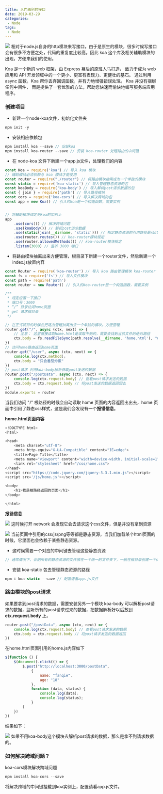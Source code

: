 ```yaml
---
title: 入门级别的接口
date: 2019-03-29
categories:
 - Node
tags:
 - Node
---
```



![](https://user-gold-cdn.xitu.io/2019/3/29/169c7bedeb8d264d?w=1588&h=682&f=png&s=60129)
相对于node.js自身的http模块来写接口，由于是原生的模块，很多时候写接口会有很多不方便之处，代码的重复度比较高，因此 koa 这个库及相关辅助模块的出现，方便来我们的使用。

Koa 是一个新的 web 框架，由 Express 幕后的原班人马打造， 致力于成为 web 应用和 API 开发领域中的一个更小、更富有表现力、更健壮的基石。 通过利用 async 函数，Koa 帮你丢弃回调函数，并有力地增强错误处理。 Koa 并没有捆绑任何中间件， 而是提供了一套优雅的方法，帮助您快速而愉快地编写服务端应用程序。

### 创建项目
* 新建一个node-koa文件，初始化文件夹

```js
npm init -y
```
* 安装相应依赖包

```js
npm install koa --save // 安装koa
npm install koa-router --save // 安装 koa-router 处理路由的中间键
```
* 在 node-koa 文件下新建一个app.js文件，处理我们的内容

```js
const Koa = require('koa') // 导入 koa 模块
// 辅助模块必须依赖与 koa 模块才能使用
const router = require("./router") // 将路由模块抽离成为一个单独的模块
const static = require('koa-static') // 导入管理静态资源的包
const koaBody = require('koa-body') // 导入解析post请求数据的包
const { join } = require('path') // 导入路径模块
const cors = require('koa-cors') // 导入解决跨域的包
const app = new Koa() // 引入的koa是一个构造函数，需要实例


// 将辅助模块绑定到koa的实例上
app
    .use(cors()) // 解决跨域问题
    .use(koaBody()) // 解析post请求数据
    .use(static(join(__dirname, 'static'))) // 指定静态资源的引用路径是从static目录开始的
    .use(router.routes()) // koa-router模块规定
    .use(router.allowedMethods()) // koa-router模块规定
    .listen(3000) // 监听 3000 端口
```
* 将路由模块抽离出来方便管理，根目录下新建一个router文件，然后新建一个index.js放置内容

```js
const Router = require('koa-router') // 导入 koa 路由管理模块 koa-router
const fs = require('fs') // 导入文件模块
const path = require('path')
const router = new Router() // 引入的koa-router是一个构造函数，需要实例

/**
 * 规定设置一下接口
 * 端口号：3000
 * “/” 目录访问home页面
 * get 请求根目录
 */

// 在正式项目的时候会把路由管理抽离出去一个单独的模块，方便管理
router.get("/", async (ctx, next) => {
    // 注意： 这里直接读取home.html是读取不到的，需要去找到当前文件的绝对路径
    ctx.body = fs.readFileSync(path.resolve(__dirname, 'home.html'), "utf8")
})
// 访问home路由返回home页面
router.get("/user", async (ctx, next) => {
    console.log(ctx.method);
    ctx.body = "只会番茄炒蛋"
})
// post请求 利用koa-body解析获取post发送的数据
router.post("/postData", async (ctx, next) => {
    console.log(ctx.request.body) // 查看post请求发送的数据
    ctx.body = ctx.request.body // 将post发送的数据返回回去
})
module.exports = router
```
当我们访问 "/" 根路径的时候会自动读取 home 页面的内容返回出出去，home 页面中引用了静态css样式，这是我们会发现有一个**报错信息**。

**home.html页面内容**

```js
<!DOCTYPE html>
<html>

<head>
    <meta charset="utf-8">
    <meta http-equiv="X-UA-Compatible" content="IE=edge">
    <title>Page Title</title>
    <meta name="viewport" content="width=device-width, initial-scale=1">
    <link rel="stylesheet" href="/css/home.css">
</head>
<script src="https://code.jquery.com/jquery-3.3.1.min.js"></script>
<script src='/js/home.js'></script>

<body>
    <h1>我是根路径返回的页面</h1>
</body>

</html>
```
**报错信息**

![](https://user-gold-cdn.xitu.io/2019/3/29/169c84cf65dc70ba?w=1764&h=126&f=png&s=30068)
这时候打开 network 会发现它会去请求这个css文件，但是并没有拿到资源

![](https://user-gold-cdn.xitu.io/2019/3/29/169c84e36fa1cf74?w=1798&h=994&f=png&s=226350)
当前页面中引用的css/js/png等等都是静态资源，当我们加载某个html页面的时候，它里面也会依赖于某些静态资源。
* 这时候需要一个对应的中间键去管理这些静态资源

```js
// 通常情况下，会把所有的静态资源的文件放在一个统一的文件夹下，一般在根目录创建一个static文件夹。
```
* 安装 koa-static 包去管理静态资源的路径

```js
npm i koa-static --save // 配置请看app.js文件
```
### 路由模块的post请求
如果要拿到post请求的数据，需要安装另外一个模块 koa-body 可以解析post请求的数据，监听所有的post请求过来的数据，把数据解析好以后放到 **ctx.request.body** 上。

```js
router.post("/postData", async (ctx, next) => {
    console.log(ctx.request.body) // 查看post请求发送的数据
    ctx.body = ctx.request.body // 将post请求发送的数据返回
})
```
在home.html页面引用的home.js内容如下

```js
$(function () {
    $(document).click(() => {
        $.post("http://localhost:3000/postData",
            {
                name: "fanqie",
                age: "18"
            },
            function (data, status) {
                console.log(data);
                console.log(status);
            }
        )
    })
})
```
结果如下：

![](https://user-gold-cdn.xitu.io/2019/3/29/169c8a6e4d4d1641?w=3348&h=372&f=png&s=139222)
如果不用koa-body这个模块去解析post请求的数据，那么是拿不到请求数据的。
### 如何解决跨域问题？
koa-cors模块解决跨域问题

```js
npm install koa-cors --save
```
将解决跨域的中间键挂载到koa实例上，配置请看app.js文件。


